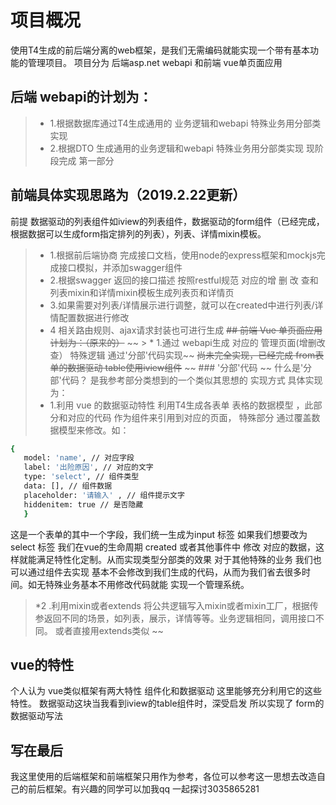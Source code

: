 # 项目概况
使用T4生成的前后端分离的web框架，是我们无需编码就能实现一个带有基本功能的管理项目。
项目分为 后端asp.net webapi 和前端 vue单页面应用
## 后端 webapi的计划为：
  > * 1.根据数据库通过T4生成通用的 业务逻辑和webapi 特殊业务用分部类实现
  > * 2.根据DTO 生成通用的业务逻辑和webapi 特殊业务用分部类实现
  现阶段完成 第一部分
 ## 前端具体实现思路为（2019.2.22更新）
 前提 数据驱动的列表组件如iview的列表组件，数据驱动的form组件（已经完成，根据数据可以生成form指定排列的列表），列表、详情mixin模板。
 > * 1.根据前后端协商 完成接口文档，使用node的express框架和mockjs完成接口模拟，并添加swagger组件
 > * 2.根据swagger 返回的接口描述 按照restful规范 对应的增 删 改 查和列表mixin和详情mixin模板生成列表页和详情页
 > * 3.如果需要对列表/详情展示进行调整，就可以在created中进行列表/详情配置数据进行修改
 > * 4 相关路由规则、ajax请求封装也可进行生成
~~## 前端 Vue 单页面应用计划为：（原来的）~~
  ~~ > * 1.通过 webapi生成 对应的 管理页面(增删改查） 特殊逻辑 通过'分部'代码实现~~
~~尚未完全实现，已经完成 from表单的数据驱动 table使用iview组件~~
~~ ### '分部'代码 ~~
   什么是'分部'代码？ 是我参考部分类想到的一个类似其思想的 实现方式
   具体实现为：
   > * 1.利用 vue 的数据驱动特性 利用T4生成各表单 表格的数据模型 ，此部分和对应的代码 作为组件来引用到对应的页面，
   特殊部分 通过覆盖数据模型来修改。如：
   ``` bash
   {
      model: 'name', // 对应字段
      label: '出险原因', // 对应的文字
      type: 'select', // 组件类型
      data: [], // 组件数据
      placeholder: '请输入' , // 组件提示文字
      hiddenitem: true // 是否隐藏
      }
 ```   
这是一个表单的其中一个字段，我们统一生成为input 标签 如果我们想要改为 select 标签 我们在vue的生命周期 created 或者其他事件中
修改 对应的数据，这样就能满足特性化定制。从而实现类型分部类的效果
对于其他特殊的业务 我们也可以通过组件去实现 基本不会修改到我们生成的代码，从而为我们省去很多时间。如无特殊业务基本不用修改代码就能
实现一个管理系统。
> *2 .利用mixin或者extends 将公共逻辑写入mixin或者mixin工厂，根据传参返回不同的场景，如列表，展示，详情等等。业务逻辑相同，调用接口不同。 
或者直接用extends类似 ~~
## vue的特性
个人认为 vue类似框架有两大特性 组件化和数据驱动 这里能够充分利用它的这些特性。
数据驱动这块当我看到iview的table组件时，深受启发 所以实现了 form的数据驱动写法
## 写在最后
我这里使用的后端框架和前端框架只用作为参考，各位可以参考这一思想去改造自己的前后框架。有兴趣的同学可以加我qq 一起探讨3035865281 
